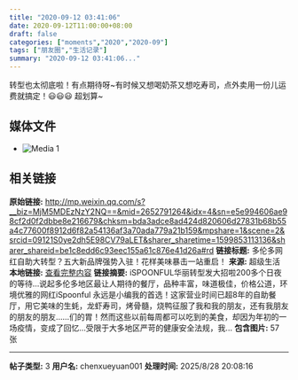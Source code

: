 ```yaml
---
title: "2020-09-12 03:41:06"
date: 2020-09-12T11:00:00+08:00
draft: false
categories: ["moments","2020","2020-09"]
tags: ["朋友圈","生活记录"]
summary: "2020-09-12 03:41:06..."
---
```


转型也太彻底啦！有点期待呀~有时候又想喝奶茶又想吃寿司，点外卖用一份儿运费就搞定！😃😃😃 超划算~

## 媒体文件

- ![Media 1](/Moments/photos/2020-09-12/202009120341060.jpg)

## 相关链接

**原始链接:** http://mp.weixin.qq.com/s?__biz=MjM5MDEzNzY2NQ==&mid=2652791264&idx=4&sn=e5e994606ae98cf2d0f2dbbe8e216679&chksm=bda3adce8ad424d820606d27831b68b55a4c77600f8912d6f82a54136af3a70ada779a21b159&mpshare=1&scene=2&srcid=09121S0ye2dh5E98CV79aLET&sharer_sharetime=1599853113136&sharer_shareid=be1c8edd6c93eec155a61c876e41d26a#rd
**链接标题:** 多伦多网红自助大转型？五大新品牌强势入驻！花样美味暴击一站重启！
**来源:** 超级生活
**本地链接:** [查看完整内容](/link_content/2020/09/2020-09-12-1/link_content/)
**链接摘要:** iSPOONFUL华丽转型发大招啦200多个日夜的等待…说起多伦多地区最让人期待的餐厅，品种丰富，味道极佳，价格公道，环境优雅的网红iSpoonful 永远是小编我的首选！这家营业时间已超8年的自助餐厅，用它美味的生蚝，龙虾寿司，烤骨髓，烧鸭征服了我和我的朋友，还有我朋友的朋友的朋友……们的胃！然而这些以前每周都可以吃到的美食，却因为年初的一场疫情，变成了回忆…受限于大多地区严苛的健康安全法规，我...
**包含图片:** 57 张

---

**帖子类型:** 3
**用户名:** chenxueyuan001
**处理时间:** 2025/8/28 20:08:16